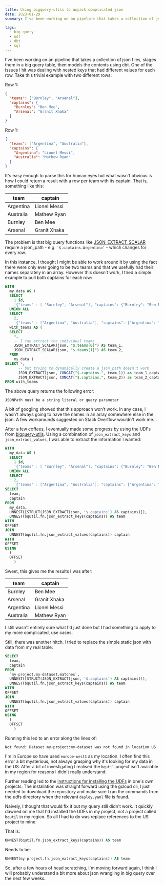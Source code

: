 ```yaml
---
title: Using bigquery-utils to unpack complicated json
date: 2023-01-29
summary: I've been working on an pipeline that takes a collection of json files, stages them in a big query table, then models the contents using dbt. One of the issues I hit was dealing with nested keys that had different values for each row. I was able to make progress by using some UDFs from the bigquery-utils project but a few steps were required.

tags:
  - big query
  - udf
  - dbt
  - sql
---
```


I've been working on an pipeline that takes a collection of json files, stages them in a big query table, then models the contents using dbt. One of the issues I hit was dealing with nested keys that had different values for each row. Take this trivial example with two different rows:

Row 1:

```json
{
  "teams": ["Burnley", "Arsenal"],
  "captains": {
    "Burnley": "Ben Mee",
    "Arsenal": "Granit Xhaka"
  }
}
```

Row 1:

```json
{
  "teams": ["Argentina", "Australia"],
  "captains": {
    "Argentina": "Lionel Messi",
    "Australia": "Mathew Ryan"
  }
}
```

It's easy enough to parse this for human eyes but what wasn't obvious is how I could return a result with a row per team with its captain. That is, something like this:

| team      | captain      |
| --------- | ------------ |
| Argentina | Lionel Messi |
| Australia | Mathew Ryan  |
| Burnley   | Ben Mee      |
| Arsenal   | Granit Xhaka |

The problem is that big query functions like [JSON_EXTRACT_SCALAR](https://cloud.google.com/bigquery/docs/reference/standard-sql/json_functions#json_extract_scalar) require a json_path - e.g. `'$.captains.Argentina'` - which changes for every row.

In this instance, I thought I might be able to work around it by using the fact there were only ever going to be two teams and that we usefully had their names separately in an array. However this doesn't work, I tried a simple example to pull both captains for each row:

```sql
WITH
  my_data AS (
  SELECT
    1 id,
    '{"teams" : [ "Burnley", "Arsenal"], "captains": {"Burnley": "Ben Mee", "Arsenal": "Granit Xhaka"}}' json
  UNION ALL
  SELECT
    2,
    '{"teams" : ["Argentina", "Australia"], "captains": {"Argentina": "Lionel Messi", "Australia": "Mathew Ryan"}}' ),
  with_teams AS (
  SELECT
    *,
    -- I can extract the individual teams
    JSON_EXTRACT_SCALAR(json, "$.teams[0]") AS team_1,
    JSON_EXTRACT_SCALAR(json, "$.teams[1]") AS team_2,
  FROM
    my_data )
SELECT *,
      -- but trying to dynamically create a json_path doesn't work
      JSON_EXTRACT(json, CONCAT("$.captains.", team_1)) as team_1_captain,
      JSON_EXTRACT(json, CONCAT("$.captains.", team_2)) as team_2_captain
FROM with_teams
```

The above query returns the following error:

`JSONPath must be a string literal or query parameter`

A bit of googling showed that this approach won't work. In any case, I wasn't always going to have the names in an array somewhere else in the json. A few workarounds suggested on Stack Overflow wouldn't work me...

After a few coffees, I eventually made some progress by using the UDFs from [bigquery-utils](https://github.com/GoogleCloudPlatform/bigquery-utils). Using a combination of `json_extract_keys` and `json_extract_values`, I was able to extract the information I wanted:

```sql
WITH
  my_data AS (
  SELECT
    1 id,
    '{"teams" : [ "Burnley", "Arsenal"], "captains": {"Burnley": "Ben Mee", "Arsenal": "Granit Xhaka"}}' json
  UNION ALL
  SELECT
    2,
    '{"teams" : ["Argentina", "Australia"], "captains": {"Argentina": "Lionel Messi", "Australia": "Mathew Ryan"}}' )
SELECT
  team,
  captain
FROM
  my_data,
  UNNEST([STRUCT(JSON_EXTRACT(json, '$.captains') AS captains)]),
  UNNEST(bqutil.fn.json_extract_keys(captains)) AS team
WITH
OFFSET
JOIN
  UNNEST(bqutil.fn.json_extract_values(captains)) captain
WITH
OFFSET
USING
  (
  OFFSET
    )
```

Sweet, this gives me the results I was after:

| team      | captain      |
| --------- | ------------ |
| Burnley   | Ben Mee      |
| Arsenal   | Granit Xhaka |
| Argentina | Lionel Messi |
| Australia | Mathew Ryan  |

I still wasn't entirely sure what I'd just done but I had something to apply to my more complicated, use cases.

Still, there was another hitch. I tried to replace the simple static json with data from my real table:

```sql
SELECT
  team,
  captain
FROM
  `my-project.my-dataset.matches`,
  UNNEST([STRUCT(JSON_EXTRACT(json, '$.captains') AS captains)]),
  UNNEST(bqutil.fn.json_extract_keys(captains)) AS team
WITH
OFFSET
JOIN
  UNNEST(bqutil.fn.json_extract_values(captains)) captain
WITH
OFFSET
USING
  (
  OFFSET
    )
```

Running this led to an error along the lines of:

`Not found: Dataset my-project:my-dataset was not found in location US`

I'm in Europe so have used `europe-west1` as my location. I often find this error a bit mysterious, not always grasping why it's looking for my data in the US. After a bit of investigating I realised the `bqutil` project isn't available in my region for reasons I didn't really understand.

Further reading led to the [instructions for installing the UDFs](https://github.com/GoogleCloudPlatform/bigquery-utils/tree/master/udfs) in one's own projects. The installation was straight forward using the gcloud cli, I just needed to download the repository and make sure I ran the commands from the udfs directory when the relevant `deploy.yaml` file is found.

Naively, I thought that would fix it but my query still didn't work. It quickly dawned on me that I'd installed the UDFs in my project, not a project called `bqutil` in my region. So all I had to do was replace references to the US project to mine:

That is:

```sql
UNNEST(bqutil.fn.json_extract_keys(captains)) AS team
```

Needs to be:

```sql
UNNEST(my-project.fn.json_extract_keys(captains)) AS team
```

So, after a few hours of head scratching, I'm moving forward again, I think I will probably understand a bit more about json wrangling in big query over the next few weeks.
